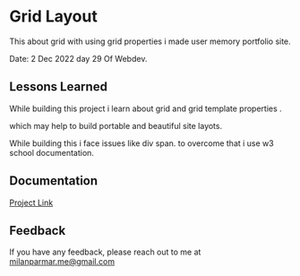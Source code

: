 
# Grid Layout

 
 This about grid with using grid properties i made user memory portfolio site.

 Date: 2 Dec 2022 day 29 Of Webdev.

  
   
    


## Lessons Learned

While building this project i learn about grid and grid template properties .

which may help to build portable and beautiful site layots.

While building this i face issues like div span. to overcome that i use w3 school documentation.


## Documentation

[Project Link](https://family-overview.netlify.app)


## Feedback

If you have any feedback, please reach out to me at milanparmar.me@gmail.com

